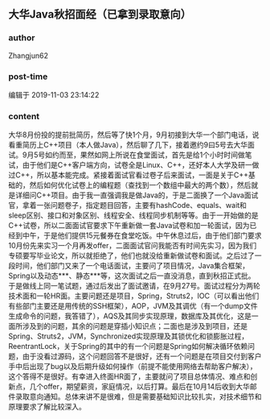## 大华Java秋招面经（已拿到录取意向）
### author 
Zhangjun62
### post-time 

编辑于  2019-11-03 23:14:22
### content 
<div class="post-topic-des nc-post-content">
 <div>
  大华8月份投的提前批简历，然后等了快1个月，9月初接到大华一个部门电话，说看重简历上C++项目（本人做Java），然后聊了几下，接着邀约9曰5号去大华面试。9月5号如约而至，果然如网上所说在食堂面试，首先是给1个小时时间做笔试，由于他们是C++客户端方向，试卷全是Linux、C++，还好本人大学及研一做过C++，所以基本能完成。紧接着面试官看过卷子后来面试，一面是关于C++基础的，然后如何优化试卷上的编程题（查找到一个数组中最大的两个数），然后就是详细问C++项目。由于我一直强调我是做Java的，于是二面换了一个Java面试官，拿着一张问题卷子，指定题目回答，主要有hashCode、equals、wait和sleep区别、接口和对象区别、线程安全、线程同步机制等等。由于一开始做的是C++试卷，所以二面面试官要求下午重新做一套Java试卷和加一轮面试，因为已经到中午，于是他们提供15元餐券在食堂吃饭。中午休息过后，由于他们部门要求10月份先来实习一个月再发offer，二面面试官问我能否有时间先实习，因为我们专硕要写毕业论文，所以就拒绝了，他们也就没给重新做试卷和面试。之后过了一段时间，他们部门又来了一个电话面试，主要问了项目情况，Java集合框架，Spring以及动态***、静态***等，这次面试之后一直没消息，直到秋招正式批。于是做线上同一笔试题，通过后发出了面试邀请，在9月27号。面试过程分为两轮技术面和一轮HR面。主要问题还是项目，Spring，Struts2，IOC（可以看出他们有些部门主要还是用传统的SSH框架），AOP，JVM及其调优（有一个dump文件生成命令的问题，我答错了），AQS及其同步实现原理，数据库及其优化，这是一面所涉及到的问题，其余的问题是穿插小知识点；二面也是涉及到项目，还是Spring、Struts2，JVM，Synchronized实现原理及其锁优化和锁膨胀过程，ReentrantLock，关于Spring的其中的有一个问题是Spring如何解决循环依赖问题，由于没看过源码，这个问题回答不是很好，还有一个问题是在项目交付到客户手中后出现了bug以及后期升级如何操作（前提不能使用网络去帮助客户解决），这个答得不是很好。有幸进入终面HR面了，主要就问了项目总体情况、难点和创新点，几个offer，期望薪资，家庭情况，以后打算。最后在10月14后收到大华邮件录取意向通知。总体来讲不是很难，但是需要基础知识比较扎实，对技术细节和原理要求了解比较深入。
  <br/>
 </div>
</div>
